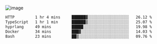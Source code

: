 ![image](https://github-profile-trophy.vercel.app/?username=CMOISDEAD&theme=oldie&row=1&no-frame=true&no-bg=true&margin-w=15&margin-h=15)
<!--START_SECTION:waka-->

```txt
HTTP         1 hr 4 mins     ██████▓░░░░░░░░░░░░░░░░░░   26.12 %
TypeScript   1 hr 1 min      ██████▒░░░░░░░░░░░░░░░░░░   25.07 %
hyprlang     49 mins         █████░░░░░░░░░░░░░░░░░░░░   19.98 %
Docker       34 mins         ███▓░░░░░░░░░░░░░░░░░░░░░   14.03 %
Bash         23 mins         ██▒░░░░░░░░░░░░░░░░░░░░░░   09.76 %
```

<!--END_SECTION:waka--> 
